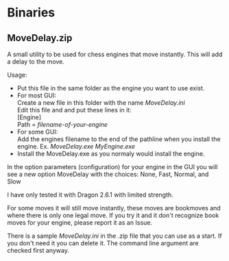 # Binaries

## MoveDelay.zip

A small utility to be used for chess engines that move instantly. This will add a delay to the move.

Usage:<br/>
- Put this file in the same folder as the engine you want to use exist.
- For most GUI:<br/>
  Create a new file in this folder with the name _MoveDelay.ini_<br/>
  Edit this file and and put these lines in it:<br/>
    [Engine]<br/>
    Path = _filename-of-your-engine_
- For some GUI:<br/>
    Add the engines filename to the end of the pathline when you install the engine. Ex. _MoveDelay.exe MyEngine.exe_
- Install the MoveDelay.exe as you normaly would install the engine.
  
In the option parameters (configuration) for your engine in the GUI you will see a new option MoveDelay with the choices: None, Fast, Normal, and Slow
  
I have only tested it with Dragon 2.6.1 with limited strength.
 
For some moves it will still move instantly, these moves are bookmoves and where there is only one legal move. If you try it and it don't recognize book moves for your engine, please report it as an Issue.
 
There is a sample _MoveDelay.ini_ in the .zip file that you can use as a start. If you don't need it you can delete it. The command line argument are checked first anyway.
